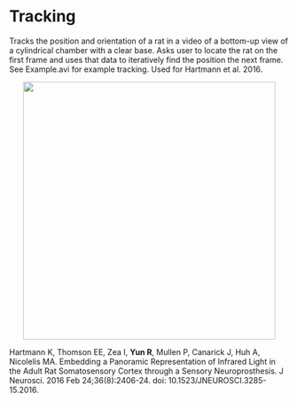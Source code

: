 # Tracking

Tracks the position and orientation of a rat in a video of a bottom-up view of a cylindrical chamber with a clear base. Asks user to locate the rat on the first frame and uses that data to iteratively find the position the next frame. See Example.avi for example tracking. Used for Hartmann et al. 2016.

<p align="center">
  <img width="455" height="465" src="https://github.com/richyyun/Tracking/blob/main/Example.PNG">
</p>

Hartmann K, Thomson EE, Zea I, **Yun R**, Mullen P, Canarick J, Huh A, Nicolelis MA. Embedding a Panoramic Representation of Infrared Light in the Adult Rat Somatosensory Cortex through a Sensory Neuroprosthesis. J Neurosci. 2016 Feb 24;36(8):2406-24. doi: 10.1523/JNEUROSCI.3285-15.2016.
